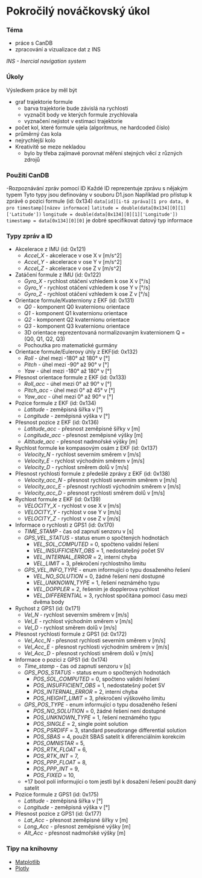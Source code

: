 #  Pokročilý nováčkovský úkol
### Téma
- práce s CanDB
- zpracování a vizualizace dat z INS

*INS - Inercial navigation system*


### Úkoly
Výsledkem práce by měl být
- graf trajektorie formule
    - barva trajektorie bude závislá na rychlosti
    - vyznačit body ve kterých formule zrychlovala
    - vyznačení nejistot v estimaci trajektorie
- počet kol, které formule ujela (algoritmus, ne hardcoded číslo)
- průměrný čas kola
- nejrychlejší kolo
- Kreativitě se meze nekladou
    - bylo by třeba zajímavé porovnat měření stejných věcí z různých zdrojů

### Použití CanDB
-Rozpoznávání zpráv pomocí ID
    Každé ID reprezentuje zprávu s nějakým typem
    Tyto typy jsou definovány v souboru D1.json
Například pro přístup k zprávě o pozici formule (id: 0x134)
`data[id][i-tá zpráva][1 pro data, 0 pro timestamp][název informace]`
`latitude = double(data[0x134][0][1]['Latitude'])`
`longitude = double(data[0x134][0][1]['Longitude'])`
`timestamp = data[0x134][0][0]`
je dobré specifikovat datový typ informace

### Typy zpráv a ID
- Akcelerace z IMU (id: 0x121)
    - *Accel_X* - akcelerace v ose X v [m/s^2]
    - *Accel_Y* - akcelerace v ose Y v [m/s^2]
    - *Accel_Z* - akcelerace v ose Z v [m/s^2]
- Zatáčení formule z IMU (id: 0x122)
    - *Gyro_X* - rychlost otáčení vzhledem k ose X v [°/s]
    - *Gyro_Y* - rychlost otáčení vzhledem k ose Y v [°/s]
    - *Gyro_Z* - rychlost otáčení vzhledem k ose Z v [°/s]
- Orientace formule/Kvaterniony z EKF (id: 0x131)
    - *Q0* - komponent Q0 kvaternionu orientace
    - *Q1* - komponent Q1 kvaternionu orientace
    - *Q2* - komponent Q2 kvaternionu orientace
    - *Q3* - komponent Q3 kvaternionu orientace
    - 3D orientace reprezentovaná normalizovaným kvaternionem Q = (Q0, Q1, Q2, Q3)
    - Pochoutka pro matematické gurmány
- Orientace formule/Eulerovy úhly z EKF(id: 0x132)
    - *Roll* - úhel mezi -180° až 180° v [°]
    - *Pitch* - úhel mezi -90° až 90° v [°]
    - *Yaw* - úhel mezi -180° až 180° v [°]
- Přesnost orientace formule z EKF (id: 0x133)
    - *Roll_acc* - úhel mezi 0° až 90° v [°]
    - *Pitch_acc* - úhel mezi 0° až 45° v [°]
    - *Yaw_acc* - úhel mezi 0° až 90° v [°]
- Pozice formule z EKF (id: 0x134)
    - *Latitude* - zeměpisná šířka v [°] 
    - *Longitude* - zeměpisná výška v [°]
- Přesnost pozice z EKF (id: 0x136)
    - *Latitude_acc* - přesnost zeměpisné šířky v [m]
    - *Longitude_acc* - přesnost zeměpisné výšky [m]
    - *Altitude_acc* - přesnost nadmořské výšky [m]
- Rychlost formule ke kompasovým osám z EKF (id: 0x137)
    - *Velocity_N* - rychlost severním směrem v [m/s]
    - *Velocity_E* - rychlost východním směrem v [m/s]
    - *Velocity_D* - rychlost směrem dolů v [m/s]
- Přesnost rychlosti formule z předešlé zprávy z EKF (id: 0x138)
    - *Velocity_acc_N* - přesnost rychlosti severním směrem v [m/s]
    - *Velocity_acc_E* - přesnost rychlosti východním směrem v [m/s]
    - *Velocity_acc_D* - přesnost rychlosti směrem dolů v [m/s]
- Rychlost formule z EKF (id: 0x139)
    - *VELOCITY_X* - rychlost v ose X v [m/s]
    - *VELOCITY_Y* - rychlost v ose Y v [m/s]
    - *VELOCITY_Z* - rychlost v ose Z v [m/s]
- Informace o rychlosti z GPS1 (id: 0x170)
    - *TIME_STAMP* - čas od zapnutí senzoru v [s]
    - *GPS_VEL_STATUS* - status enum o spočtených hodnotách
        - *VEL_SOL_COMPUTED* = 0, spočteno validní řešení
        - *VEL_INSUFFICIENT_OBS* = 1, nedostatešný počet SV
        - *VEL_INTERNAL_ERROR* = 2, interní chyba
        - *VEL_LIMIT* = 3, překročení rychlostního limitu
    - *GPS_VEL_INFO_TYPE* - enum informující o typu dosaženého řešení
        - *VEL_NO_SOLUTION* = 0, žádné řešení není dostupné
        - *VEL_UNKNOWN_TYPE* = 1, řešení neznámého typu
        - *VEL_DOPPLER* = 2, řešením je dopplerova rychlost
        - *VEL_DIFFERENTIAL* = 3, rychlost spočítána pomocí času mezi dvěma body
- Rychost z GPS1 (id: 0x171)
    - *Vel_N* - rychlost severním směrem v [m/s]
    - *Vel_E* - rychlost východním směrem v [m/s]
    - *Vel_D* - rychlost směrem dolů v [m/s]
- Přesnost rychlosti formule z GPS1 (id: 0x172)
    - *Vel_Acc_N* - přesnost rychlosti severním směrem v [m/s]
    - *Vel_Acc_E* - přesnost rychlosti východním směrem v [m/s]
    - *Vel_Acc_D* - přesnost rychlosti směrem dolů v [m/s]
- Informace o pozici z GPS1 (id: 0x174)
    - *Time_stamp* - čas od zapnutí senzoru v [s]
    - *GPS_POS_STATUS* - status enum o spočtených hodnotách
        - *POS_SOL_COMPUTED* = 0, spočteno validní řešení
        - *POS_INSUFFICIENT_OBS* = 1, nedostatešný počet SV
        - *POS_INTERNAL_ERROR* = 2, interní chyba
        - *POS_HEIGHT_LIMIT* = 3, překročení výškového limitu
    - *GPS_POS_TYPE* - enum informující o typu dosaženého řešení
        - *POS_NO_SOLUTION* = 0, žádné řešení není dostupné
        - *POS_UNKNOWN_TYPE* = 1, řešení neznámého typu
        - *POS_SINGLE* = 2, single point solution
        - *POS_PSRDIFF* = 3, standard pseudorange differential solution
        - *POS_SBAS* = 4, použit SBAS satelit k diferenciálním korekcím
        - *POS_OMNISTAR* = 5,
        - *POS_RTK_FLOAT* = 6,
        - *POS_RTK_INT* = 7,
        - *POS_PPP_FLOAT* = 8,
        - *POS_PPP_INT* = 9,
        - *POS_FIXED* = 10,
    - +17 bool polí informující o tom jestli byl k dosažení řešení použit daný satelit
- Pozice formule z GPS1 (id: 0x175)
    - *Latitude* - zeměpisná šířka v [°]
    - *Longitude* - zeměpisná výška v [°]
- Přesnost pozice z GPS1 (id: 0x177)
    - *Lat_Acc* - přesnost zeměpisné šířky v [m]
    - *Long_Acc* - přesnost zeměpisné výšky [m]
    - *Alt_Acc* - přesnost nadmořské výšky [m]

### Tipy na knihovny
- [Matplotlib](https://matplotlib.org/)
- [Plotly](https://plotly.com/python/)



